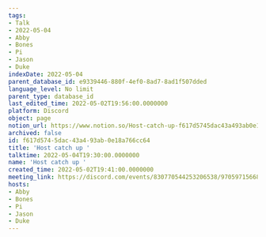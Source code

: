 ```yaml
---
tags:
- Talk
- 2022-05-04
- Abby
- Bones
- Pi
- Jason
- Duke
indexDate: 2022-05-04
parent_database_id: e9339446-880f-4ef0-8ad7-8ad1f507dded
language_level: No limit
parent_type: database_id
last_edited_time: 2022-05-02T19:56:00.0000000
platform: Discord
object: page
notion_url: https://www.notion.so/Host-catch-up-f617d5745dac43a493ab0e18a766cc64
archived: false
id: f617d574-5dac-43a4-93ab-0e18a766cc64
title: 'Host catch up '
talktime: 2022-05-04T19:30:00.0000000
name: 'Host catch up '
created_time: 2022-05-02T19:41:00.0000000
meeting_link: https://discord.com/events/830770544253206538/970597156681568276
hosts:
- Abby
- Bones
- Pi
- Jason
- Duke
---
```





